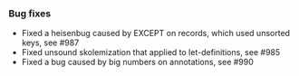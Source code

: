 <!-- NOTE:
     Release notes for unreleased changes go here, following this format:

        ### Features

         * Change description, see #123

        ### Bug fixes

         * Some bug fix, see #124

     DO NOT LEAVE A BLANK LINE BELOW THIS PREAMBLE -->
### Bug fixes

 * Fixed a heisenbug caused by EXCEPT on records, which used unsorted keys, see #987
 * Fixed unsound skolemization that applied to let-definitions, see #985
 * Fixed a bug caused by big numbers on annotations, see #990